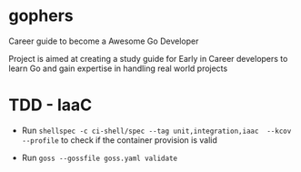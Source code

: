 # gophers

Career guide to become a Awesome Go Developer

Project is aimed at creating a study guide for Early in Career developers to learn Go and gain expertise in handling real world projects

# TDD - IaaC 

* Run `shellspec -c ci-shell/spec --tag unit,integration,iaac  --kcov --profile` to check if the container provision is valid

* Run `goss --gossfile goss.yaml validate` 
